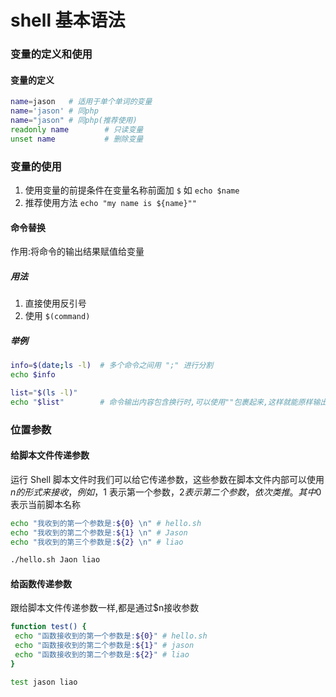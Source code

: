 # shell 基本语法
### 变量的定义和使用
#### 变量的定义
```bash
name=jason   # 适用于单个单词的变量
name='jason' # 同php
name="jason" # 同php(推荐使用)
readonly name        # 只读变量
unset name           # 删除变量
```

### 变量的使用
1. 使用变量的前提条件在变量名称前面加 `$` 如 `echo $name`
2. 推荐使用方法 `echo "my name is ${name}""`

#### 命令替换
作用:将命令的输出结果赋值给变量
##### 用法
1. 直接使用反引号
2. 使用 `$(command)`
##### 举例
```bash
info=$(date;ls -l)  # 多个命令之间用 ";" 进行分割
echo $info

list="$(ls -l)"     
echo "$list"        # 命令输出内容包含换行时,可以使用""包裹起来,这样就能原样输出了
```

### 位置参数
#### 给脚本文件传递参数
运行 Shell 脚本文件时我们可以给它传递参数，这些参数在脚本文件内部可以使用$n的形式来接收，例如，$1 表示第一个参数，$2 表示第二个参数，依次类推。
其中$0 表示当前脚本名称
```bash
echo "我收到的第一个参数是:${0} \n" # hello.sh
echo "我收到的第二个参数是:${1} \n" # Jason
echo "我收到的第三个参数是:${2} \n" # liao

./hello.sh Jaon liao
```
#### 给函数传递参数
跟给脚本文件传递参数一样,都是通过$n接收参数
```bash
function test() {
 echo "函数接收到的第一个参数是:${0}" # hello.sh
 echo "函数接收到的第二个参数是:${1}" # jason
 echo "函数接收到的第二个参数是:${2}" # liao
}

test jason liao
```